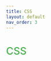 ```yaml
---
title: CSS
layout: default
nav_order: 3
---
```


<h1 style="color:#4caf50;font-weight:500;">CSS</h1>
